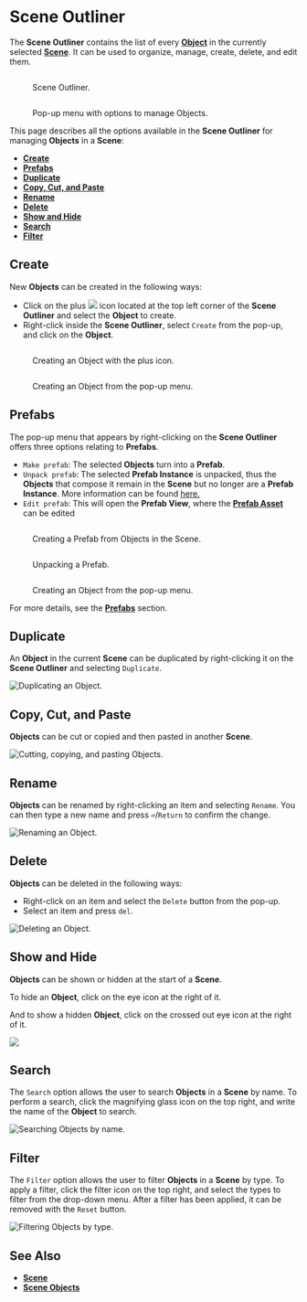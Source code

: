 # Scene Outliner

The **Scene Outliner** contains the list of every [**Object**](../objects-and-types/scene-objects/) in the currently selected [**Scene**](../objects-and-types/project-objects/scene.md). It can be used to organize, manage, create, delete, and edit them.

<div>

<figure><img src="../.gitbook/assets/scene-outliner_2_1.png" alt=""><figcaption><p>Scene Outliner.</p></figcaption></figure>

 

<figure><img src="../.gitbook/assets/scene-outliner_2_2.png" alt=""><figcaption><p>Pop-up menu with options to manage Objects.</p></figcaption></figure>

</div>

This page describes all the options available in the **Scene Outliner** for managing **Objects** in a **Scene**:

* [**Create**](scene-outliner.md#create)
* [**Prefabs**](scene-outliner.md#prefabs)
* [**Duplicate**](scene-outliner.md#duplicate)
* [**Copy, Cut, and Paste**](scene-outliner.md#copy-cut-and-paste)
* [**Rename**](scene-outliner.md#rename)
* [**Delete**](scene-outliner.md#delete)
* [**Show and Hide**](scene-outliner.md#show-and-hide)
* [**Search**](scene-outliner.md#search)
* [**Filter**](scene-outliner.md#filter)

## Create

New **Objects** can be created in the following ways:

* Click on the plus ![](<../.gitbook/assets/plusIcon (4) (4) (4) (4) (4) (4) (4) (4) (1) (1) (1) (4).PNG>) icon located at the top left corner of the **Scene Outliner** and select the **Object** to create.
* Right-click inside the **Scene Outliner**, select `Create` from the pop-up, and click on the **Object**.

<div>

<figure><img src="../.gitbook/assets/sceneoutlinercreate1again.png" alt=""><figcaption><p>Creating an Object with the plus icon.</p></figcaption></figure>

 

<figure><img src="../.gitbook/assets/sceneoutlinercreate2again.png" alt=""><figcaption><p>Creating an Object from the pop-up menu.</p></figcaption></figure>

</div>

## Prefabs

The pop-up menu that appears by right-clicking on the **Scene Outliner** offers three options relating to **Prefabs**.

* `Make prefab`: The selected **Objects** turn into a **Prefab**.
* `Unpack prefab`: The selected **Prefab Instance** is unpacked, thus the **Objects** that compose it remain in the **Scene** but no longer are a **Prefab Instance**. More information can be found [here.](../objects-and-types/prefabs/creating-and-using-prefabs.md#unpacking-a-prefab)
* `Edit prefab`: This will open the **Prefab View**, where the [**Prefab Asset**](../objects-and-types/prefabs/creating-and-using-prefabs.md#editing-the-prefab-asset) can be edited

<div>

<figure><img src="../.gitbook/assets/scene-outliner-makeprefab.gif" alt=""><figcaption><p>Creating a Prefab from Objects in the Scene.</p></figcaption></figure>

 

<figure><img src="../.gitbook/assets/scene-outliner-unpackprefab.gif" alt=""><figcaption><p>Unpacking a Prefab.</p></figcaption></figure>

 

<figure><img src="../.gitbook/assets/scene-outliner-editprefab.gif" alt=""><figcaption><p>Creating an Object from the pop-up menu.</p></figcaption></figure>

</div>

For more details, see the [**Prefabs**](../objects-and-types/prefabs/) section.

## Duplicate

An **Object** in the current **Scene** can be duplicated by right-clicking it on the **Scene Outliner** and selecting `Duplicate`.

![Duplicating an Object.](../.gitbook/assets/sceneoutlinerduplicate.gif)

## Copy, Cut, and Paste

**Objects** can be cut or copied and then pasted in another **Scene**.

![Cutting, copying, and pasting Objects.](../.gitbook/assets/scene-outliner-cutcopypaste.gif)

## Rename

**Objects** can be renamed by right-clicking an item and selecting `Rename`. You can then type a new name and press **`⏎`**/`Return` to confirm the change.

![Renaming an Object.](../.gitbook/assets/sceneoutlinerrename.gif)

## Delete

**Objects** can be deleted in the following ways:

* Right-click on an item and select the `Delete` button from the pop-up.
* Select an item and press `del`.

![Deleting an Object.](../.gitbook/assets/scene-outliner-delete.gif)

## Show and Hide

**Objects** can be shown or hidden at the start of a **Scene**.

To hide an **Object**, click on the eye icon at the right of it.

And to show a hidden **Object**, click on the crossed out eye icon at the right of it.

![](../.gitbook/assets/show-and-hide-cropped.gif)

## Search

The `Search` option allows the user to search **Objects** in a **Scene** by name. To perform a search, click the magnifying glass icon on the top right, and write the name of the **Object** to search.

![Searching Objects by name.](../.gitbook/assets/scene-outliner-search.gif)

## Filter

The `Filter` option allows the user to filter **Objects** in a **Scene** by type. To apply a filter, click the filter icon on the top right, and select the types to filter from the drop-down menu. After a filter has been applied, it can be removed with the `Reset` button.

![Filtering Objects by type.](../.gitbook/assets/sceneoutlinersearch.gif)

## See Also

* [**Scene**](../objects-and-types/project-objects/scene.md)
* [**Scene Objects**](../objects-and-types/scene-objects/)
